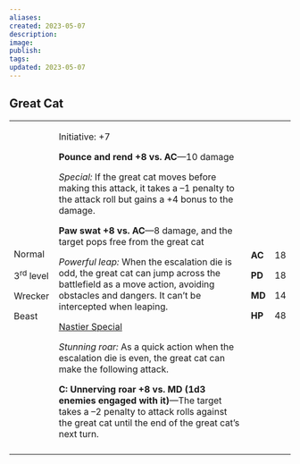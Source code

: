 ```yaml
---
aliases: 
created: 2023-05-07
description: 
image: 
publish: 
tags: 
updated: 2023-05-07
---
```


## Great Cat

<table>
<colgroup>
<col style="width: 16%" />
<col style="width: 72%" />
<col style="width: 5%" />
<col style="width: 5%" />
</colgroup>
<tbody>
<tr class="odd">
<td><p>Normal</p>
<p>3<sup>rd</sup> level</p>
<p>Wrecker</p>
<p>Beast</p></td>
<td><p>Initiative: +7</p>
<p><strong>Pounce and rend +8 vs. AC</strong>—10 damage</p>
<p><em>Special:</em> If the great cat moves before making this attack,
it takes a –1 penalty to the attack roll but gains a +4 bonus to the
damage.</p>
<p><strong>Paw swat +8 vs. AC</strong>—8 damage, and the target pops
free from the great cat</p>
<p><em>Powerful leap:</em> When the escalation die is odd, the great cat
can jump across the battlefield as a move action, avoiding obstacles and
dangers. It can’t be intercepted when leaping.</p>
<p><u>Nastier Special</u></p>
<p><em>Stunning roar:</em> As a quick action when the escalation die is
even, the great cat can make the following attack.</p>
<p><strong>C: Unnerving roar +8 vs. MD (1d3 enemies engaged with
it)</strong>—The target takes a –2 penalty to attack rolls against the
great cat until the end of the great cat’s next turn.</p></td>
<td><p><strong>AC</strong></p>
<p><strong>PD</strong></p>
<p><strong>MD</strong></p>
<p><strong>HP</strong></p></td>
<td><p>18</p>
<p>18</p>
<p>14</p>
<p>48</p></td>
</tr>
<tr class="even">
<td></td>
<td></td>
<td></td>
<td></td>
</tr>
</tbody>
</table>

